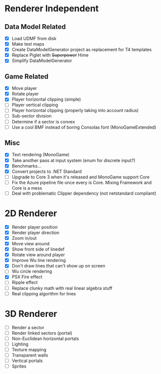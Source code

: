 # Renderer Independent

## Data Model Related

- [x] Load UDMF from disk
- [x] Make test maps
- [x] Create DataModelGenerator project as replacement for T4 templates
- [x] Replace Piglet with ~~Superpower~~ Hime
- [x] Simplify DataModelGenerator

## Game Related

- [x] Move player
- [x] Rotate player
- [x] Player horizontal clipping (simple)
- [ ] Player vertical clipping
- [ ] Player horizontal clipping (properly taking into account radius)
- [ ] Sub-sector division
- [ ] Determine if a sector is convex
- [ ] Use a cool BMF instead of boring Consolas font (MonoGameExtended)

## Misc

- [x] Text rendering (MonoGame)
- [x] Take another pass at input system (enum for discrete input?)
- [x] Benchmarks...
- [x] Convert projects to .NET Standard
- [ ] Upgrade to Core 3 when it's released and MonoGame support Core
- [ ] Fix the Azure pipeline file once every is Core.  Mixing Framework and Core is a mess
- [ ] Deal with problematic Clipper dependency (not netstandard compliant)

# 2D Renderer

- [x] Render player position
- [x] Render player direction
- [x] Zoom in/out
- [x] Move view around
- [x] Show front side of linedef
- [x] Rotate view around player
- [x] Improve Wu line rendering
- [x] Don't draw lines that can't show up on screen
- [ ] Wu circle rendering
- [x] PSX Fire effect
- [ ] Ripple effect
- [ ] Replace clunky math with real linear algebra stuff
- [ ] Real clipping algorithm for lines

# 3D Renderer

- [ ] Render a sector
- [ ] Render linked sectors (portal)
- [ ] Non-Euclidean horizontal portals
- [ ] Lighting
- [ ] Texture mapping
- [ ] Transparent walls
- [ ] Vertical portals
- [ ] Sprites